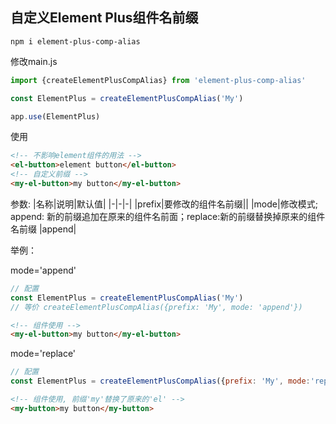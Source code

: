 ## 自定义Element Plus组件名前缀

```
npm i element-plus-comp-alias
```

修改main.js
```js
import {createElementPlusCompAlias} from 'element-plus-comp-alias'

const ElementPlus = createElementPlusCompAlias('My')

app.use(ElementPlus)
```

使用
```html
<!-- 不影响element组件的用法 -->
<el-button>element button</el-button>
<!-- 自定义前缀 -->
<my-el-button>my button</my-el-button>
```

参数:
|名称|说明|默认值|
|-|-|-|
|prefix|要修改的组件名前缀||
|mode|修改模式; append: 新的前缀追加在原来的组件名前面；replace:新的前缀替换掉原来的组件名前缀 |append|

举例：

mode='append'
```js
// 配置
const ElementPlus = createElementPlusCompAlias('My')
// 等价 createElementPlusCompAlias({prefix: 'My', mode: 'append'})
```
```html
<!-- 组件使用 -->
<my-el-button>my button</my-el-button>
```

mode='replace'
```js
// 配置
const ElementPlus = createElementPlusCompAlias({prefix: 'My', mode:'replace'})
```
```html
<!-- 组件使用, 前缀'my'替换了原来的'el' -->
<my-button>my button</my-button>
```
